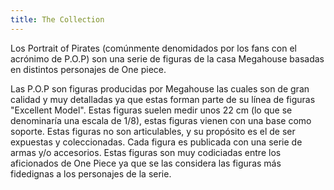 ```yaml
---
title: The Collection
---
```


Los Portrait of Pirates (comúnmente denomidados por los fans con el acrónimo de P.O.P) son una serie de figuras de la casa Megahouse basadas en distintos personajes de One piece.

Las P.O.P son figuras producidas por Megahouse las cuales son de gran calidad y muy detalladas ya que estas forman parte de su línea de figuras "Excellent Model". Estas figuras suelen medir unos 22 cm (lo que se denominaría una escala de 1/8), estas figuras vienen con una base como soporte. Estas figuras no son articulables, y su propósito es el de ser expuestas y coleccionadas. Cada figura es publicada con una serie de armas y/o accesorios. Estas figuras son muy codiciadas entre los aficionados de One Piece ya que se las considera las figuras más fidedignas a los personajes de la serie.